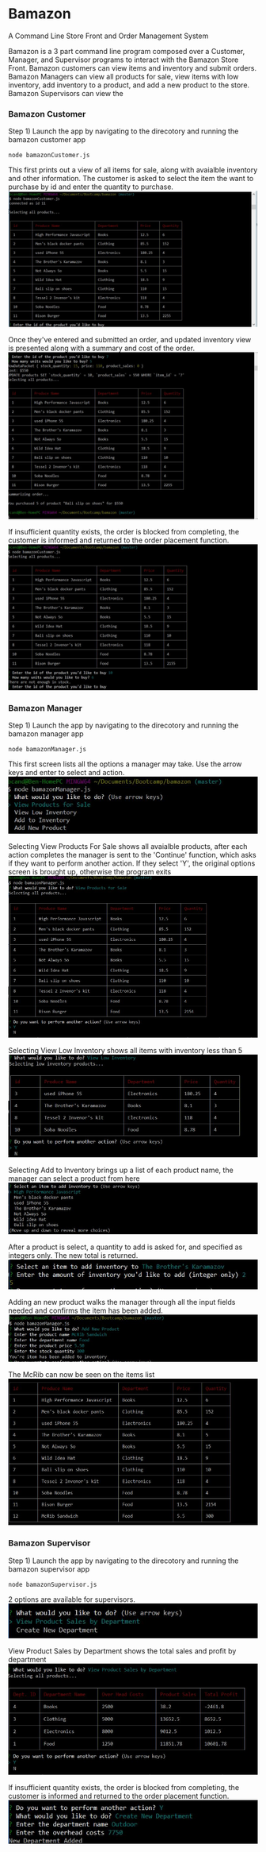# Bamazon
A Command Line Store Front and Order Management System


Bamazon is a 3 part command line program composed over a Customer, Manager, and Supervisor programs to interact with the Bamazon Store Front.
Bamazon customers can view items and inventory and submit orders.  Bamazon Managers can view all products for sale, view items with low inventory,
 add inventory to a product, and add a new product to the store.  Bamazon Supervisors can view the 

### Bamazon Customer

Step 1) Launch the app by navigating to the direcotory and running the bamazon customer app
```
node bamazonCustomer.js

```

This first prints out a view of all items for sale, along with avaialble inventory and other information.  The customer is asked to select the item the want to purchase
by id and enter the quantity to purchase.
![Pic 1](img/cust1-view-table.JPG)

Once they've entered and submitted an order, and updated inventory view is presented along with a summary and cost of the order.
![Pic 2](img/cust2-submit-order.JPG)


If insufficient quantity exists, the order is blocked from completing, the customer is informed and returned to the order placement function.
![Pic 3](img/cust3-inventory.JPG)

### Bamazon Manager

Step 1) Launch the app by navigating to the direcotory and running the bamazon manager app
```
node bamazonManager.js

```

This first screen lists all the options a manager may take.  Use the arrow keys and enter to select and action.
![Pic 1](img/man1.JPG)

Selecting View Products For Sale shows all avaialble products, after each action completes the manager is sent to the 'Continue' function, which asks if they
want to perform another action.  If they select 'Y', the original options screen is brought up, otherwise the program exits
![Pic 2](img/man2.JPG)


Selecting View Low Inventory shows all items with inventory less than 5
![Pic 3](img/man3.JPG)

Selecting Add to Inventory brings up a list of each product name, the manager can select a product from here
![Pic 4](img/man4.JPG)

After a product is select, a quantity to add is asked for, and specified as integers only.  The new total is returned.
![Pic 5](img/man5.JPG)

Adding an new product walks the manager through all the input fields needed and confirms the item has been added.
![Pic 6](img/man6.JPG)

The McRib can now be seen on the items list
![Pic 7](img/man7.JPG)


### Bamazon Supervisor

Step 1) Launch the app by navigating to the direcotory and running the bamazon supervisor app
```
node bamazonSupervisor.js

```

2 options are available for supervisors.
![Pic 1](img/sup1.JPG)

View Product Sales by Department shows the total sales and profit by department
![Pic 2](img/sup2.JPG)


If insufficient quantity exists, the order is blocked from completing, the customer is informed and returned to the order placement function.
![Pic 3](img/sup3.JPG)
